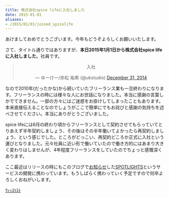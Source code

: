 ```yaml
---
title: 株式会社spice lifeに入社しました
date: 2015-01-01
aliases:
- /2015/01/01/joined_spicelife
---
```


あけましておめでとうございます。今年もどうぞよろしくお願いいたします。

さて、タイトル通りではありますが、__本日2015年1月1日から株式会社spice lifeに入社しました__。社員です。

<blockquote style='text-align: center' class="twitter-tweet" lang="en"><p>入社</p>&mdash; ゆーけー/赤松 祐希 (@ukstudio) <a href="https://twitter.com/ukstudio/status/550306578851569668">December 31, 2014</a></blockquote>
<script async src="//platform.twitter.com/widgets.js" charset="utf-8"></script>

なので2010年(だったかな)から続いていたフリーランス業も一旦終わりになります。フリーランスの時には様々な人にお世話になりました。本当に感謝の言葉しかでてきません。一部の方々にはご迷惑をお掛けしてしまったこともあります。本来直接伝えることなのでしょうがここで簡単にでもお詫びと感謝の気持ちを述べさせてください。本当にありがとうございました。

spice lifeには6月の終わり頃からフリーランスとして契約させてもらっていてとりあえず半年契約しましょう、その後はその半年働いてよかったら再契約しましょう、という感じでした。ところがどっこい、再契約どころか正式に入社という運びとなりました。元々社員に近い形で働いていたので働き方的にはあまり大きく変わりはしませんが、4年程度フリーランスをしていたのでちょっと感慨深くあります。

ここ最近はリリースの時にもこのブログで[お知らせ](/2014/11/27/spotlights-jp/)した[SPOTLIGHTS](https://spotlights.jp/)というサービスの開発に携わっています。もうしばらく携わっていく予定ですので何卒よろしくおねがいします。

[ｳｨｯｽﾘｽﾄ](http://amzn.to/ukstudio)